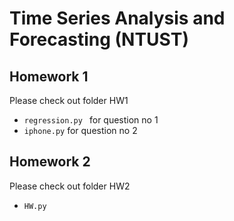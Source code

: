 # Time Series Analysis and Forecasting (NTUST)

## Homework 1
Please check out folder HW1

- `regression.py ` for question no 1
- `iphone.py` for question no 2


## Homework 2
Please check out folder HW2
- `HW.py ` 



